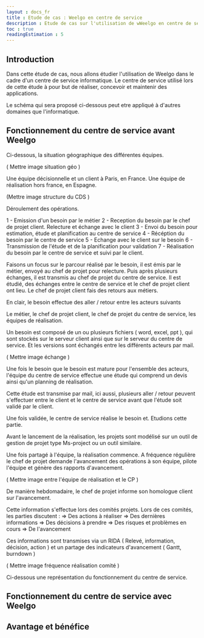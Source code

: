 ```yaml
---
layout : docs_fr
title : Etude de cas : Weelgo en centre de service
description : Etude de cas sur l'utilisation de wWeelgo en centre de service
toc : true
readingEstimation : 5
---
```


## Introduction

Dans cette étude de cas, nous allons étudier l'utilisation de Weelgo dans le cadre d'un centre de service informatique. 
Le centre de service utilisé lors de cette étude à pour but de réaliser, concevoir et maintenir des applications. 

Le schéma qui sera proposé ci-dessous peut etre appliqué à d'autres domaines que l'informatique. 

## Fonctionnement du centre de service avant Weelgo


Ci-dessous, la situation géographique des différentes équipes. 

( Mettre image situation géo ) 

Une équipe décisionnelle et un client à Paris, en France. Une équipe de réalisation hors france, en Espagne. 

(Mettre image structure du CDS ) 


Déroulement des opérations. 

1 - Emission d'un besoin par le métier
2 - Reception du besoin par le chef de projet client. Relecture et échange avec le client
3 - Envoi du besoin pour estimation, étude et planification au centre de service 
4 - Récéption du besoin par le centre de service
5 - Echange avec le client sur le besoin 
6 - Transmission de l'étude et de la planification pour validation 
7 - Réalisation du besoin par le centre de service et suivi par le client. 


Faisons un focus sur le parcour réalisé par le besoin, il est émis par le métier, envoyé au chef de projet pour relecture. Puis après plusieurs échanges, il est transmis au chef de projet du centre de service. Il est étudié, des échanges entre le centre de service et le chef de projet client ont lieu. Le chef de projet client fais des retours aux métiers. 

En clair, le besoin effectue des aller / retour entre les acteurs suivants 

Le métier, le chef de projet client, le chef de projet du centre de service, les équipes de réalisation. 

Un besoin est composé de un ou plusieurs fichiers ( word, excel, ppt ), qui sont stockés sur le serveur client ainsi que sur le serveur du centre de service. Et les versions sont échangés entre les différents acteurs par mail. 

( Mettre image échange )



Une fois le besoin que le besoin est mature pour l'ensemble des acteurs, l'équipe du centre de service effectue une étude qui comprend un devis ainsi qu'un planning de réalisation. 

Cette étude est transmise par mail, ici aussi, plusieurs aller / retour peuvent s'effectuer entre le client et le centre de service avant que l'étude soit validé par le client. 

Une fois validée, le centre de service réalise le besoin et. Etudions cette partie. 


Avant le lancement de la réalisation, les projets sont modélisé sur un outil de gestion de projet type Ms-project ou un outil similaire. 

Une fois partagé à l'équipe, la réalisation commence. A fréquence régulière le chef de projet demande l'avancement des opérations à son équipe, pilote l'équipe et génère des rapports d'avancement. 


( Mettre image entre l'équipe de réalisation et le CP ) 

De manière hebdomadaire, le chef de projet informe son homologue client sur l'avancement. 

Cette information s'effectue lors des comités projets. Lors de ces comités, les parties discutent : 
=> Des actions à réaliser
=> Des dernières informations 
=> Des décisions à prendre
=> Des risques et problèmes en cours 
=> De l'avancement

Ces informations sont transmises via un RIDA ( Relevé, information, décision, action ) et un partage des indicateurs d'avancement ( Gantt, burndown ) 


( Mettre image fréquence réalisation comité ) 












Ci-dessous une représentation du fonctionnement du centre de service. 





## Fonctionnement du centre de service avec Weelgo

## Avantage et bénéfice

